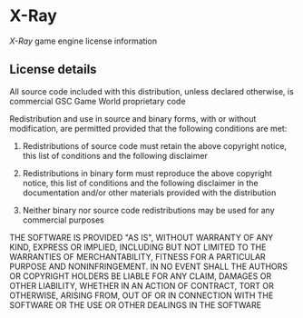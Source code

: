 # X-Ray

*X-Ray* game engine license information

## License details

All source code included with this distribution, unless declared otherwise, is commercial GSC Game World proprietary code

Redistribution and use in source and binary forms, with or without modification, are permitted provided that the following conditions are met:

1. Redistributions of source code must retain the above copyright notice, this list of conditions and the following disclaimer

2. Redistributions in binary form must reproduce the above copyright notice, this list of conditions and the following disclaimer in the documentation and/or other materials provided with the distribution

3. Neither binary nor source code redistributions may be used for any commercial purposes

THE SOFTWARE IS PROVIDED "AS IS", WITHOUT WARRANTY OF ANY KIND, EXPRESS OR IMPLIED, INCLUDING BUT NOT LIMITED TO THE WARRANTIES OF MERCHANTABILITY, FITNESS FOR A PARTICULAR PURPOSE AND NONINFRINGEMENT. IN NO EVENT SHALL THE AUTHORS OR COPYRIGHT HOLDERS BE LIABLE FOR ANY CLAIM, DAMAGES OR OTHER LIABILITY, WHETHER IN AN ACTION OF CONTRACT, TORT OR OTHERWISE, ARISING FROM, OUT OF OR IN CONNECTION WITH THE SOFTWARE OR THE USE OR OTHER DEALINGS IN THE SOFTWARE
